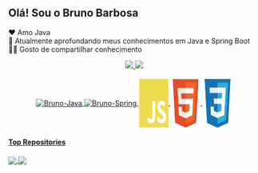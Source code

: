## Olá! Sou o Bruno Barbosa

❤️ Amo Java <br>
📖 Atualmente aprofundando meus conhecimentos em Java e Spring Boot <br>
🧑‍🏫 Gosto de compartilhar conhecimento <br>

<div align="center">
  <a href="https://github.com/brunbs">
  <img height="150em" src="https://github-readme-stats.vercel.app/api?username=brunbs&show_icons=true&theme=dark&include_all_commits=true&count_private=true"/>
  <img height="150em" src="https://github-readme-stats.vercel.app/api/top-langs/?username=brunbs&layout=compact&langs_count=7&theme=dark"/>
</div>
  
<div align="center" style="display: inline_block"><br>
  <img align="center" alt="Bruno-Java" height="100" width="60" src="https://cdn.jsdelivr.net/gh/devicons/devicon/icons/java/java-original-wordmark.svg">
  <img align="center" alt="Bruno-Spring" height="100" width="60" src="https://cdn.jsdelivr.net/gh/devicons/devicon/icons/spring/spring-original-wordmark.svg">
  <img align="center" alt="Bruno-Js" height="100" width="60" src="https://raw.githubusercontent.com/devicons/devicon/master/icons/javascript/javascript-plain.svg">
  <img align="center" alt="Bruno-HTML" height="100" width="60" src="https://raw.githubusercontent.com/devicons/devicon/master/icons/html5/html5-original.svg">
  <img align="center" alt="Bruno-CSS" height="100" width="60" src="https://raw.githubusercontent.com/devicons/devicon/master/icons/css3/css3-original.svg">
</div>
  
  #### Top Repositories


<a href="https://github.com/brunbs/REST_loja">
  <img align="center" src="https://github-readme-stats.vercel.app/api/pin/?username=brunbs&repo=REST_loja&theme=buefy" />
</a>
<a href="https://github.com/brunbs/REST_escola">
  <img align="center" src="https://github-readme-stats.vercel.app/api/pin/?username=brunbs&repo=REST_escola&theme=buefy" />
</a>
